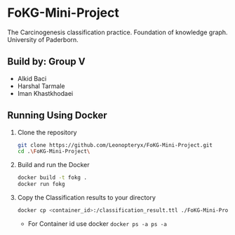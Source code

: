 # FoKG-Mini-Project
The Carcinogenesis classification practice. Foundation of knowledge graph. University of Paderborn.


## Build by: Group V

* Alkid Baci
* Harshal Tarmale 
* Iman Khastkhodaei

## Running Using Docker
1. Clone the repository
   ```sh
   git clone https://github.com/Leonopteryx/FoKG-Mini-Project.git
   cd .\FoKG-Mini-Project\
   ```
2. Build and run the Docker
   ```sh
   docker build -t fokg .
   docker run fokg
   ```
3. Copy the Classification results to your directory
   ```sh
   docker cp <container_id>:/classification_result.ttl ./FoKG-Mini-Project/
   ```
   * For Container id use docker ```docker ps -a ps -a```